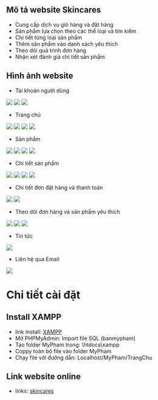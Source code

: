 ## Mô tả website Skincares
- Cung cấp dịch vụ giỏ hàng và đặt hàng
- Sản phẩm lựa chọn theo các thể loại và tìm kiếm
- Chi tiết từng loại sản phẩm
- Thêm sản phẩm vào danh sách yêu thích
- Theo dõi quá trình đơn hàng
- Nhận xét đánh giá chi tiết sản phẩm

## Hình ảnh website
- Tài khoản người dùng
<img src="https://i.imgur.com/WDCK7Ev.png">
<img src="https://i.imgur.com/nD1k6nF.png">
<img src="https://i.imgur.com/0A8R97C.png">

- Trang chủ
<img src="https://i.imgur.com/EgIbI2k.png">
<img src="https://i.imgur.com/Qtmxbwg.png">
<img src="https://i.imgur.com/7FW2LtN.png">
<img src="https://i.imgur.com/Lw4w694.png">

- Sản phẩm
<img src="https://i.imgur.com/ImHSvrI.png">
<img src="https://i.imgur.com/6CUNkmT.png">
<img src="https://i.imgur.com/GfTsHDo.png">
<img src="https://i.imgur.com/bYs8iDE.png">

- Chi tiết sản phẩm
<img src="https://i.imgur.com/o8OdnTP.png">
<img src="https://i.imgur.com/yyuMHeY.png">
<img src="https://i.imgur.com/XqtMbLG.png">
<img src="https://i.imgur.com/5W8F1kH.png">

- Chi tiết đơn đặt hàng và thanh toán
<img src="https://i.imgur.com/mW4t3oa.png">
<img src="https://i.imgur.com/JYQ2JAh.png">

- Theo dõi đơn hàng và sản phẩm yêu thích
<img src="https://i.imgur.com/OClNAq3.png">
<img src="https://i.imgur.com/WEwPDFq.png">
<img src="https://i.imgur.com/uQYRaQQ.png">

- Tin tức
<img src="https://i.imgur.com/iW5LqN1.png">

- Liên hệ qua Email
<img src="https://i.imgur.com/cpO7Swc.png">

# Chi tiết cài đặt
## Install XAMPP 
- link install: [XAMPP](https://www.apachefriends.org/download.html)
- Mở PHPMyAdmin: Import file SQL (banmypham)
- Tạo folder MyPham trong: \htdocs\xampp
- Coppy toàn bộ file vào folder MyPham 
- Chạy file với đường dẫn: Localhost/MyPham/TrangChu
## Link website online
- links: [skincares](http://skincares.epizy.com/TrangChu)
